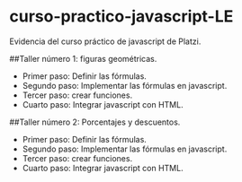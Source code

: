# curso-practico-javascript-LE
Evidencia del curso práctico de javascript de Platzi.

##Taller número 1: figuras geométricas.
- Primer paso: Definir las fórmulas.
- Segundo paso: Implementar las fórmulas en javascript.
- Tercer paso: crear funciones.
- Cuarto paso: Integrar javascript con HTML.

##Taller número 2: Porcentajes y descuentos.
- Primer paso: Definir las fórmulas.
- Segundo paso: Implementar las fórmulas en javascript.
- Tercer paso: crear funciones.
- Cuarto paso: Integrar javascript con HTML.